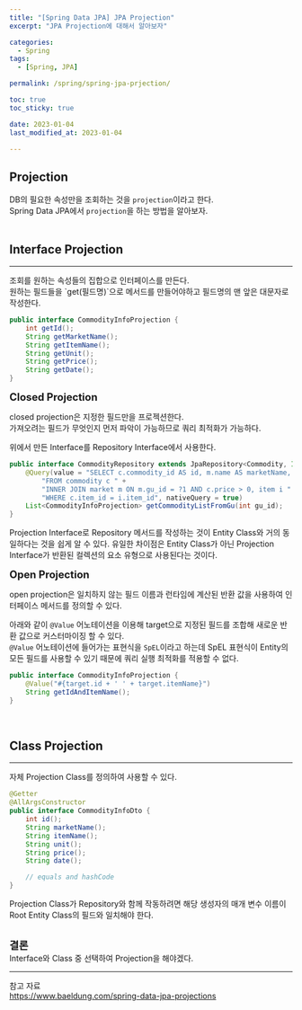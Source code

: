 ```yaml
---
title: "[Spring Data JPA] JPA Projection"
excerpt: "JPA Projection에 대해서 알아보자"

categories:
  - Spring
tags:
  - [Spring, JPA]

permalink: /spring/spring-jpa-prjection/

toc: true
toc_sticky: true

date: 2023-01-04
last_modified_at: 2023-01-04

--- 
```


## **Projection**

DB의 필요한 속성만을 조회하는 것을 `projection`이라고 한다.<br>
Spring Data JPA에서 `projection`을 하는 방법을 알아보자.
<br><br>

## **Interface Projection**
<hr/>
조회를 원하는 속성들의 집합으로 인터페이스를 만든다.<br>
원하는 필드들을 `get(필드명)`으로 메서드를 만들어야하고 필드명의 맨 앞은 대문자로 작성한다.

``` java
public interface CommodityInfoProjection {
    int getId();
    String getMarketName();
    String getItemName();
    String getUnit();
    String getPrice();
    String getDate();
}
```
<span style="font-size:130%">**Closed Projection**</span><br>

closed projection은 지정한 필드만을 프로젝션한다.<br>
가져오려는 필드가 무엇인지 먼저 파악이 가능하므로 쿼리 최적화가 가능하다.

위에서 만든 Interface를 Repository Interface에서 사용한다.
``` java
public interface CommodityRepository extends JpaRepository<Commodity, Integer> {
    @Query(value = "SELECT c.commodity_id AS id, m.name AS marketName, i.name AS itemName, c.unit AS unit, c.price AS price, c.p_date AS date " +
        "FROM commodity c " +
        "INNER JOIN market m ON m.gu_id = ?1 AND c.price > 0, item i " +
        "WHERE c.item_id = i.item_id", nativeQuery = true)
    List<CommodityInfoProjection> getCommodityListFromGu(int gu_id);
}
```
Projection Interface로 Repository 메서드를 작성하는 것이 Entity Class와 거의 동일하다는 것을 쉽게 알 수 있다. 유일한 차이점은 Entity Class가 아닌 Projection Interface가 반환된 컬렉션의 요소 유형으로 사용된다는 것이다.

<span style="font-size:130%">**Open Projection**</span><br>

open projection은 일치하지 않는 필드 이름과 런타임에 계산된 반환 값을 사용하여 인터페이스 메서드를 정의할 수 있다.

아래와 같이 `@Value` 어노테이션을 이용해 target으로 지정된 필드를 조합해 새로운 반환 값으로 커스터마이징 할 수 있다.<br>
`@Value` 어노테이션에 들어가는 표현식을 `SpEL`이라고 하는데 SpEL 표현식이 Entity의 모든 필드를 사용할 수 있기 때문에 쿼리 실행 최적화를 적용할 수 없다.
``` java
public interface CommodityInfoProjection {
    @Value("#{target.id + ' ' + target.itemName}")
    String getIdAndItemName();
}
```
<br>

## **Class Projection**
<hr/>
자체 Projection Class를 정의하여 사용할 수 있다.

``` java
@Getter
@AllArgsConstructor
public interface CommodityInfoDto {
    int id();
    String marketName();
    String itemName();
    String unit();
    String price();
    String date();

    // equals and hashCode
}
```
Projection Class가 Repository와 함께 작동하려면 해당 생성자의 매개 변수 이름이 Root Entity Class의 필드와 일치해야 한다.
<br><br>

<span style="font-size:130%">**결론**</span><br>
Interface와 Class 중 선택하여 Projection을 해야겠다.

<hr/>
참고 자료<br>
<a href="https://www.baeldung.com/spring-data-jpa-projections">https://www.baeldung.com/spring-data-jpa-projections</a><br>